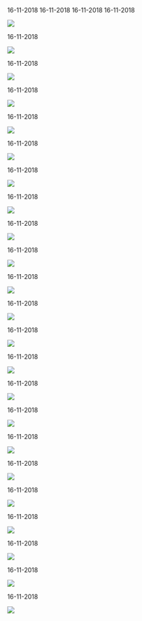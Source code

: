 16-11-2018
16-11-2018
16-11-2018
16-11-2018

![](img/16-11-2018.png)

16-11-2018

![](img/16-11-2018.png)

16-11-2018

![](img/16-11-2018.png)

16-11-2018

![](img/16-11-2018.png)

16-11-2018

![](img/16-11-2018.png)

16-11-2018

![](img/16-11-2018.png)

16-11-2018

![](img/16-11-2018.png)

16-11-2018

![](img/16-11-2018.png)

16-11-2018

![](img/16-11-2018.png)

16-11-2018

![](img/16-11-2018.png)

16-11-2018

![](img/16-11-2018.png)

16-11-2018

![](img/16-11-2018.png)

16-11-2018

![](img/16-11-2018.png)

16-11-2018

![](img/16-11-2018.png)

16-11-2018

![](img/16-11-2018.png)

16-11-2018

![](img/16-11-2018.png)

16-11-2018

![](img/16-11-2018.png)

16-11-2018

![](img/16-11-2018.png)

16-11-2018

![](img/16-11-2018.png)

16-11-2018

![](img/16-11-2018.png)

16-11-2018

![](img/16-11-2018.png)

16-11-2018

![](img/16-11-2018.png)

16-11-2018

![](img/16-11-2018.png)

